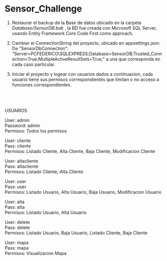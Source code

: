 # Sensor_Challenge
1. Restaurar el backup de la Base de datos ubicado en la carpeta *Database/SensorDB.bak* , la BD fue creada con Microsoft SQL Server, usando Entity Framework Core Code First como approach.


2. Cambiar el ConnectionString del proyecto, ubicado en appsettings.json.<br/>De "SensorDbConnection": "Server=PCFEDERICO\\SQLEXPRESS;Database=SensorDB;Trusted_Connection=True;MultipleActiveResultSets=True;" a una que corresponda en cada caso particular.


3. Iniciar el proyecto y logear con usuarios dados a continuacion, cada usuario tiene sus permisos correspondientes que limitan o no acceso a funciones correspondientes.
<br/>
<br/>
<br/>
USUARIOS<br/>


User: admin<br/>
Password: admin<br/>
Permisos: Todos los permisos<br/>


User: cliente<br/>
Pass: cliente<br/>
Permisos: Listado Cliente, Alta Cliente, Baja Cliente, Modificacion Cliente<br/>


User: altacliente<br/>
Pass: altacliente<br/>
Permisos: Listado Cliente, Alta Cliente<br/>


User: user<br/>
Pass: user<br/>
Permisos: Listado Usuario, Alta Usuario, Baja Usuario, Modificacion Usuario<br/>


User: alta<br/>
Pass: alta<br/>
Permisos: Listado Usuario, Alta Usuario<br/>

User: delete<br/>
Pass: delete<br/>
Permisos: Listado Usuario, Baja Usuario, Listado Cliente, Baja Cliente<br/>

User: mapa<br/>
Pass: mapa<br/>
Permisos: Visualizacion Mapa<br/>



